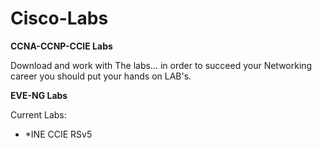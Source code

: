 # Cisco-Labs
**CCNA-CCNP-CCIE Labs**

Download and work with The labs...
in order to succeed your Networking career you should put your hands on LAB's.

**EVE-NG Labs**

Current Labs:

* *INE CCIE RSv5
